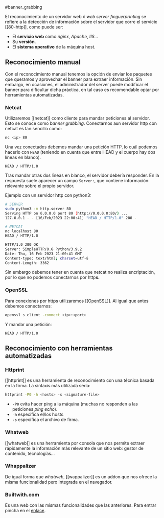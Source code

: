 #banner_grabbing

El reconocimiento de un servidor web ó *web server finguerprinting* se refiere a la detección de información sobre el servidor  que corre el servicio [[80-http]], como puede ser:

- El **servicio web** como *nginx*, *Apache*, *IIS*...
- Su **versión**.
- El **sistema operativo** de la máquina host.

## Reconocimiento manual

Con el reconocimiento manual tenemos la opción de enviar los paquetes que queramos y aprovechar el banner para extraer información. Sin embargo, en ocasiones, el administrador del server puede modificar el banner para dificultar dicha práctica, en tal caso es recomendable optar por herramientas automatizadas.

### Netcat

Utilizaremos [[netcat]] como cliente para mandar peticiones al servidor. Esto se conoce como *banner grabbing*. Conectarnos aun servidor http con netcat es tan sencillo como:

```bash
nc <ip> 80
```

Una vez conectados debemos mandar una petición HTTP, lo cuál podemos hacerlo con `HEAD` (teniendo en cuenta que entre HEAD y el cuerpo hay dos líneas en blanco).

```http
HEAD / HTTP/1.0
```

Tras mandar otras dos líneas en blanco, el servidor debería responder. En la respuesta suele aparecer un campo `Server:`, que contiene información relevante sobre el propio servidor.

Ejemplo con un servidor http con python3:

```bash
# SERVER
sudo python3 -m http.server 80
Serving HTTP on 0.0.0.0 port 80 (http://0.0.0.0:80/) ...
127.0.0.1 - - [16/Feb/2023 22:00:41] "HEAD / HTTP/1.0" 200 -
```
```bash
# NETCAT
nc localhost 80
HEAD / HTTP/1.0

HTTP/1.0 200 OK
Server: SimpleHTTP/0.6 Python/3.9.2
Date: Thu, 16 Feb 2023 21:00:41 GMT
Content-type: text/html; charset=utf-8
Content-Length: 3362
```

Sin embargo debemos tener en cuenta que netcat no realiza encriptación, por lo que no podemos conectarnos por http**s**.

### OpenSSL

Para conexiones por https utilizaremos [[OpenSSL]]. Al igual que antes debemos conectarnos:

```bash
openssl s_client -connect <ip>:<port>
```

Y mandar una petición:

```http
HEAD / HTTP/1.0
```


## Reconocimiento con herramientas automatizadas

### Httprint

[[httprint]] es una herramienta de reconocimiento con una técnica basada en la firma. La sintaxis más utilizada sería:

```bash
httprint -P0 -h <hosts> -s <signature-file>
```

- `-P0` evita hacer ping a la máquina (muchas no responden a las peticiones *ping echo*).
- `-h` especifica el/los hosts.
- `-s` especifica el archivo de firma.

### Whatweb

[[whatweb]] es una herramienta por consola que nos permite extraer rápidamente la información más relevante de un sitio web: gestor de contenido, tecnologías...

### Whappalizer

De igual forma que *whatweb*, [[wappalizer]] es un addon que nos ofrece la misma funcionalidad pero integrada en el navegador.

### Builtwith.com

Es una web con las mismas funcionalidades que las anteriores. Para entrar pincha en el [enlace](https://builtwith.com/).